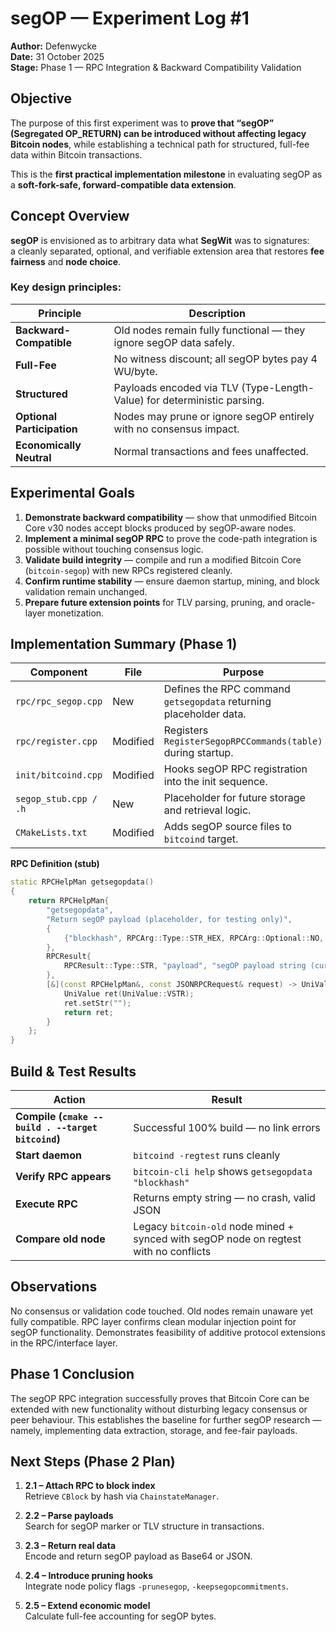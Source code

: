 # segOP — Experiment Log #1
**Author:** Defenwycke  
**Date:** 31 October 2025  
**Stage:** Phase 1 — RPC Integration & Backward Compatibility Validation  

## Objective

The purpose of this first experiment was to **prove that “segOP” (Segregated OP_RETURN) can be introduced without affecting legacy Bitcoin nodes**, while establishing a technical path for structured, full-fee data within Bitcoin transactions.

This is the **first practical implementation milestone** in evaluating segOP as a **soft-fork-safe, forward-compatible data extension**.

## Concept Overview

**segOP** is envisioned as to arbitrary data what **SegWit** was to signatures:  
a cleanly separated, optional, and verifiable extension area that restores **fee fairness** and **node choice**.

### Key design principles:

| Principle | Description |
|------------|-------------|
| **Backward-Compatible** | Old nodes remain fully functional — they ignore segOP data safely. |
| **Full-Fee** | No witness discount; all segOP bytes pay 4 WU/byte. |
| **Structured** | Payloads encoded via TLV (Type-Length-Value) for deterministic parsing. |
| **Optional Participation** | Nodes may prune or ignore segOP entirely with no consensus impact. |
| **Economically Neutral** | Normal transactions and fees unaffected. |

## Experimental Goals

1. **Demonstrate backward compatibility** — show that unmodified Bitcoin Core v30 nodes accept blocks produced by segOP-aware nodes.  
2. **Implement a minimal segOP RPC** to prove the code-path integration is possible without touching consensus logic.  
3. **Validate build integrity** — compile and run a modified Bitcoin Core (`bitcoin-segop`) with new RPCs registered cleanly.  
4. **Confirm runtime stability** — ensure daemon startup, mining, and block validation remain unchanged.  
5. **Prepare future extension points** for TLV parsing, pruning, and oracle-layer monetization.

## Implementation Summary (Phase 1)

| Component | File | Purpose |
|------------|------|----------|
| `rpc/rpc_segop.cpp` | New | Defines the RPC command `getsegopdata` returning placeholder data. |
| `rpc/register.cpp` | Modified | Registers `RegisterSegopRPCCommands(table)` during startup. |
| `init/bitcoind.cpp` | Modified | Hooks segOP RPC registration into the init sequence. |
| `segop_stub.cpp / .h` | New | Placeholder for future storage and retrieval logic. |
| `CMakeLists.txt` | Modified | Adds segOP source files to `bitcoind` target. |

**RPC Definition (stub)**  
```cpp
static RPCHelpMan getsegopdata()
{
    return RPCHelpMan{
        "getsegopdata",
        "Return segOP payload (placeholder, for testing only)",
        {
            {"blockhash", RPCArg::Type::STR_HEX, RPCArg::Optional::NO, "Block hash to query."},
        },
        RPCResult{
            RPCResult::Type::STR, "payload", "segOP payload string (currently empty)"
        },
        [&](const RPCHelpMan&, const JSONRPCRequest& request) -> UniValue {
            UniValue ret(UniValue::VSTR);
            ret.setStr("");
            return ret;
        }
    };
}
```
## Build & Test Results

| Action | Result |
|---------|---------|
| **Compile (`cmake --build . --target bitcoind`)** | Successful 100% build — no link errors |
| **Start daemon** | `bitcoind -regtest` runs cleanly |
| **Verify RPC appears** | `bitcoin-cli help` shows `getsegopdata "blockhash"` |
| **Execute RPC** | Returns empty string — no crash, valid JSON |
| **Compare old node** | Legacy `bitcoin-old` node mined + synced with segOP node on regtest with no conflicts |

## Observations

No consensus or validation code touched.
Old nodes remain unaware yet fully compatible.
RPC layer confirms clean modular injection point for segOP functionality.
Demonstrates feasibility of additive protocol extensions in the RPC/interface layer.

## Phase 1 Conclusion

The segOP RPC integration successfully proves that Bitcoin Core can be extended with new functionality
without disturbing legacy consensus or peer behaviour.
This establishes the baseline for further segOP research — namely, implementing data extraction,
storage, and fee-fair payloads.

## Next Steps (Phase 2 Plan)

1. **2.1 – Attach RPC to block index**  
   Retrieve `CBlock` by hash via `ChainstateManager`.

2. **2.2 – Parse payloads**  
   Search for segOP marker or TLV structure in transactions.

3. **2.3 – Return real data**  
   Encode and return segOP payload as Base64 or JSON.

4. **2.4 – Introduce pruning hooks**  
   Integrate node policy flags `-prunesegop`, `-keepsegopcommitments`.

5. **2.5 – Extend economic model**  
   Calculate full-fee accounting for segOP bytes.

